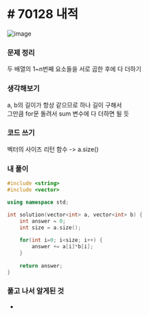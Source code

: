 # # 70128 내적

![image](https://user-images.githubusercontent.com/28949235/122018426-cfb38200-cdfd-11eb-8944-f33e369df7ce.png)

### 문제 정리

두 배열의 1~n번째 요소들을 서로 곱한 후에 다 더하기

### 생각해보기

a, b의 길이가 항상 같으므로 하나 길이 구해서  
그만큼 for문 돌려서 sum 변수에 다 더하면 될 듯  

### 코드 쓰기

벡터의 사이즈 리턴 함수 -> a.size()

### 내 풀이

```c++
#include <string>
#include <vector>

using namespace std;

int solution(vector<int> a, vector<int> b) {
    int answer = 0;
    int size = a.size();
    
    for(int i=0; i<size; i++) {
        answer += a[i]*b[i];
    }
    
    return answer;
}
```

### 풀고 나서 알게된 것

-
